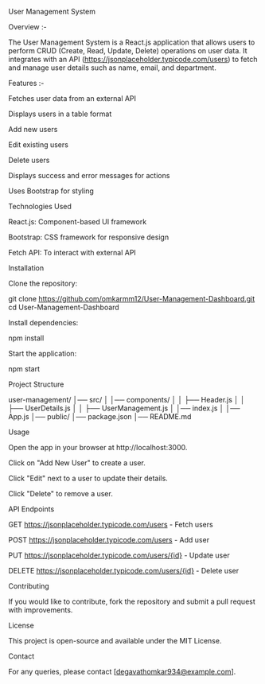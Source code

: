 User Management System

Overview :-

The User Management System is a React.js application that allows users to perform CRUD (Create, Read, Update, Delete) operations on user data. It integrates with an API (https://jsonplaceholder.typicode.com/users) to fetch and manage user details such as name, email, and department.

Features :-

Fetches user data from an external API

Displays users in a table format

Add new users

Edit existing users

Delete users

Displays success and error messages for actions

Uses Bootstrap for styling

Technologies Used

React.js: Component-based UI framework

Bootstrap: CSS framework for responsive design

Fetch API: To interact with external API

Installation

Clone the repository:

git clone https://github.com/omkarmm12/User-Management-Dashboard.git
cd User-Management-Dashboard

Install dependencies:

npm install

Start the application:

npm start

Project Structure

user-management/
│── src/
│   │── components/
│   │   ├── Header.js
│   │   ├── UserDetails.js
│   │   ├── UserManagement.js
│   │── index.js
│   │── App.js
│── public/
│── package.json
│── README.md

Usage

Open the app in your browser at http://localhost:3000.

Click on "Add New User" to create a user.

Click "Edit" next to a user to update their details.

Click "Delete" to remove a user.

API Endpoints

GET https://jsonplaceholder.typicode.com/users - Fetch users

POST https://jsonplaceholder.typicode.com/users - Add user

PUT https://jsonplaceholder.typicode.com/users/{id} - Update user

DELETE https://jsonplaceholder.typicode.com/users/{id} - Delete user

Contributing

If you would like to contribute, fork the repository and submit a pull request with improvements.

License

This project is open-source and available under the MIT License.

Contact

For any queries, please contact [degavathomkar934@example.com].

